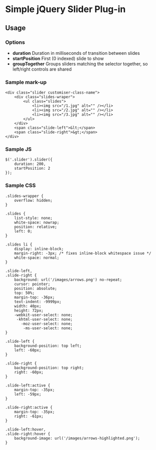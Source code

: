 # Simple jQuery Slider Plug-in

## Usage

### Options

- **duration** Duration in milliseconds of transition between slides
- **startPosition** First (0 indexed) slide to show
- **groupTogether** Groups sliders matching the selector together, so left/right controls are shared

### Sample mark-up

    <div class="slider customiser-class-name">
        <div class="slides-wraper">
            <ul class="slides">
                <li><img src="/1.jpg" alt="" /></li>
                <li><img src="/2.jpg" alt="" /></li>
                <li><img src="/3.jpg" alt="" /></li>
            </ul>
        </div>
        <span class="slide-left">&lt;</span>
        <span class="slide-right">&gt;</span>
    </div>


### Sample JS

    $('.slider').slider({
        duration: 200,
        startPosition: 2
    });


### Sample CSS

    .slides-wrapper {
        overflow: hidden;
    }

    .slides {
        list-style: none;
        white-space: nowrap;
        position: relative;
        left: 0;
    }

    .slides li {
        display: inline-block;
        margin-right: -3px; /* fixes inline-block whitespace issue */
        white-space: normal;
    }

    .slide-left,
    .slide-right {
        background: url('/images/arrows.png') no-repeat;
        cursor: pointer;
        position: absolute;
        top: 50%;
        margin-top: -36px;
        text-indent: -9999px;
        width: 40px;
        height: 72px;
        -webkit-user-select: none;
         -khtml-user-select: none;
           -moz-user-select: none;
            -ms-user-select: none;
    }

    .slide-left {
        background-position: top left;
        left: -60px;
    }

    .slide-right {
        background-position: top right;
        right: -60px;
    }

    .slide-left:active {
        margin-top: -35px;
        left: -59px;
    }

    .slide-right:active {
        margin-top: -35px;
        right: -61px;
    }

    .slide-left:hover,
    .slide-right:hover {
        background-image: url('/images/arrows-highlighted.png');
    }